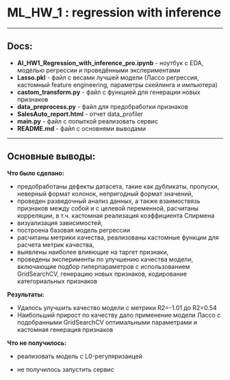 # ML_HW_1 : regression with inference
*** 

## **Docs:**

- **AI_HW1_Regression_with_inference_pro.ipynb** - ноутбук с EDA, моделью регрессии и проведёнными экспериментами
- **Lasso.pkl** -  файл с весами лучшей модели (Лассо регрессия, кастомный feature engineering, параметры скейлинга и импьютера)
- **castom_transform.py** - файл с функцией для генерации новых признаков
- **data_preprocess.py** - файл для предобработки признаков
- **SalesAuto_report.html** - отчет data_profiler
- **main.py** - файл с попыткой реализовать сервис
- **README.md** - файл с основнями выводами

***

## **Основные выводы:**

**Что было сделано:**

- предобработаны дефекты датасета, такие как дубликаты, пропуски, неверный формат колонок, непригодный формат значений,
- проведен разведочный анализ данных, а также взаимоствязь признаков между собой и с целевой переменной, расчитаны корреляции, в т.ч. кастомная реализация коэффициента Спирмена
- визуализация зависимостей,
- построена базовая модель регрессии
- расчитаны метрики качества, реализованы кастомные функции для расчета метрик качества,
- выявлены наиболее влияющие на таргет признаки,
- проведены эксперименты по улучшению качества модели, включающие подбор гиперпараметров с использованием GridSearchCV, генерацию новых признаков, кодирование категориальных признаков


**Результаты:**
 - Удалось улучшить качество модели с метрики R2=-1.01 до R2=0.54
 - Наибольший прирост по качеству дало применение модели Лассо с подобранными GridSearchCV оптимальными параметрами и кастомная генерация признаков


**Что не получилось:**

- реализовать модель с  L0-регуляризаицей 

- не получилось запустить сервис 
